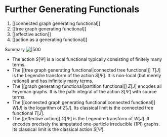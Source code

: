 # Further Generating Functionals
1. [[connected graph generating functional]]
2. [[tree graph generating functional]]
3. [[effective action]]
4. [[action as a generating functional]]

Summary
![|500](file:///C:/Users/Lucien/Documents/UNI/images/image166.png)



- The action $S[\Psi]$ is a local functional typically consisting of finitely many terms.
- The [[tree graph generating functional|connected tree functional]] $T[J]$ is the Legendre transform of the action $S[\Psi]$. It is non-local (but merely rational) and has infinitely many terms.
- The [[graph generating functional|partition functional]] $Z[J]$ encodes all Feynman graphs. It is the path integral of the action $S[\Psi]$ with source terms.
- The [[connected graph generating functional|connected functional]] $W[J]$ is the logarithm of $Z[J]$. Its classical limit is the connected tree functional $T[J]$.
- The [[effective action]] $G[\Psi]$ is the Legendre transform of $W[J]$. It encodes precisely the amputated one-particle irreducible (1PI) graphs. Its classical limit is the classical action $S[\Psi]$.